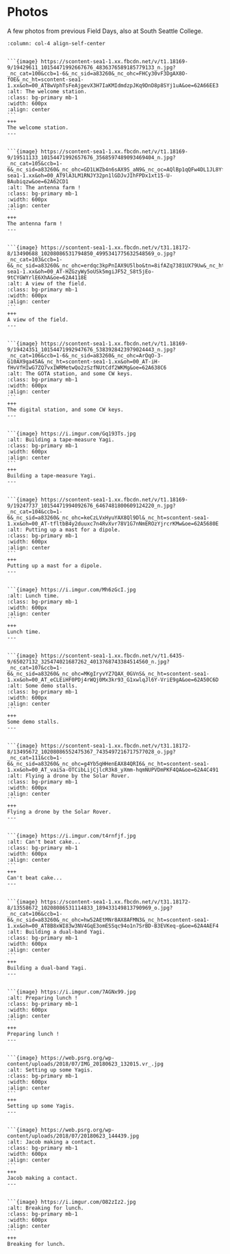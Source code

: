 # Photos

A few photos from previous Field Days, also at South Seattle College.

````{panels}
:column: col-4 align-self-center


```{image} https://scontent-sea1-1.xx.fbcdn.net/v/t1.18169-9/19429611_10154471992667676_4836376589185779133_n.jpg?_nc_cat=100&ccb=1-6&_nc_sid=a83260&_nc_ohc=FHCy30vF3DgAX8O-fOE&_nc_ht=scontent-sea1-1.xx&oh=00_AT8wVphTsFeAjgevX3H7IaKMIdmdzpJKq9DnD8p8SYj1uA&oe=62A66EE3
:alt: The welcome station.
:class: bg-primary mb-1
:width: 600px
:align: center
```
+++
The welcome station.
---


```{image} https://scontent-sea1-1.xx.fbcdn.net/v/t1.18169-9/19511133_10154471992657676_3568597489093469404_n.jpg?_nc_cat=105&ccb=1-6&_nc_sid=a83260&_nc_ohc=GD1LWZb4n6sAX9S_aN9&_nc_oc=AQlBp1qQFw4DL1JL8Yf_e3WXrumGCwQ7xcxK0Jw5LWunkGA0w9K_bfHTnYBI0W7ISQc&_nc_ht=scontent-sea1-1.xx&oh=00_AT9lA3LM1RNJY32pn1lGDJvJIhFPDx1xt15-U-BAubiqzw&oe=62A62CD1
:alt: The antenna farm !
:class: bg-primary mb-1
:width: 600px
:align: center
```
+++
The antenna farm !
---


```{image} https://scontent-sea1-1.xx.fbcdn.net/v/t31.18172-8/13490688_10208086531794850_4995341775632548569_o.jpg?_nc_cat=103&ccb=1-6&_nc_sid=a83260&_nc_ohc=erdqc3kpPnIAX9U5lbo&tn=8ifAZq7381UX79Uw&_nc_ht=scontent-sea1-1.xx&oh=00_AT-HZGzyWy5oUSk5mgiJF52_S8t5jEo-9tCYGWYrlE6XhA&oe=62A4118E
:alt: A view of the field.
:class: bg-primary mb-1
:width: 600px
:align: center
```
+++
A view of the field.
---


```{image} https://scontent-sea1-1.xx.fbcdn.net/v/t1.18169-9/19424351_10154471992947676_5383928423979024443_n.jpg?_nc_cat=106&ccb=1-6&_nc_sid=a83260&_nc_ohc=ArOqO-3-G10AX9ga45A&_nc_ht=scontent-sea1-1.xx&oh=00_AT-iH-fHvVfHIwG7ZQ7vxIWRMetwQo2zSzfNUtCdf2WKMg&oe=62A638C6
:alt: The GOTA station, and some CW keys.
:class: bg-primary mb-1
:width: 600px
:align: center
```
+++
The digital station, and some CW keys.
---


```{image} https://i.imgur.com/Gq193Ts.jpg
:alt: Building a tape-measure Yagi.
:class: bg-primary mb-1
:width: 600px
:align: center
```
+++
Building a tape-measure Yagi.
---


```{image} https://scontent-sea1-1.xx.fbcdn.net/v/t1.18169-9/19247737_10154471994092676_6467481800609124220_n.jpg?_nc_cat=104&ccb=1-6&_nc_sid=a83260&_nc_ohc=keCzLVxHyuYAX8Ql9Dl&_nc_ht=scontent-sea1-1.xx&oh=00_AT-tfltbB4y2duuxc7n4RvXvr78V1G7nNmEROzYjrcrKMw&oe=62A5680E
:alt: Putting up a mast for a dipole.
:class: bg-primary mb-1
:width: 600px
:align: center
```
+++
Putting up a mast for a dipole.
---


```{image} https://i.imgur.com/Mh6zGcI.jpg
:alt: Lunch time.
:class: bg-primary mb-1
:width: 600px
:align: center
```
+++
Lunch time.
---


```{image} https://scontent-sea1-1.xx.fbcdn.net/v/t1.6435-9/65027132_325474021687262_4013768743384514560_n.jpg?_nc_cat=107&ccb=1-6&_nc_sid=a83260&_nc_ohc=MKgIryvYZ7QAX_0GVnS&_nc_ht=scontent-sea1-1.xx&oh=00_AT_eCLEiHF0PDj4rWQj0Mx3kr93_G1xwlqJl6Y-VriE9gA&oe=62A50C6D
:alt: Some demo stalls.
:class: bg-primary mb-1
:width: 600px
:align: center
```
+++
Some demo stalls.
---


```{image} https://scontent-sea1-1.xx.fbcdn.net/v/t31.18172-8/13495672_10208086552475367_7435497216717577028_o.jpg?_nc_cat=111&ccb=1-6&_nc_sid=a83260&_nc_ohc=g4Yb5qHHenEAX84QRI6&_nc_ht=scontent-sea1-1.xx&oh=00_AT_vaiSa-OTCibLijCjlcR3k8_yXmm-hqmNUPVDmPKF4QA&oe=62A4C491
:alt: Flying a drone by the Solar Rover.
:class: bg-primary mb-1
:width: 600px
:align: center
```
+++
Flying a drone by the Solar Rover.
---


```{image} https://i.imgur.com/t4rnfjf.jpg
:alt: Can't beat cake...
:class: bg-primary mb-1
:width: 600px
:align: center
```
+++
Can't beat cake...
---


```{image} https://scontent-sea1-1.xx.fbcdn.net/v/t31.18172-8/13558672_10208086531114833_189433149813790969_o.jpg?_nc_cat=106&ccb=1-6&_nc_sid=a83260&_nc_ohc=hw52AEtMNr8AX8AFMN3&_nc_ht=scontent-sea1-1.xx&oh=00_AT8B8xWI83w3NV4GqE3omESSqc94o1n7SrBD-B3EVKeq-g&oe=62A4AEF4
:alt: Building a dual-band Yagi.
:class: bg-primary mb-1
:width: 600px
:align: center
```
+++
Building a dual-band Yagi.
---


```{image} https://i.imgur.com/7AGNx99.jpg
:alt: Preparing lunch !
:class: bg-primary mb-1
:width: 600px
:align: center
```
+++
Preparing lunch !
---


```{image} https://web.psrg.org/wp-content/uploads/2018/07/IMG_20180623_132015.vr_.jpg
:alt: Setting up some Yagis.
:class: bg-primary mb-1
:width: 600px
:align: center
```
+++
Setting up some Yagis.
---


```{image} https://web.psrg.org/wp-content/uploads/2018/07/20180623_144439.jpg
:alt: Jacob making a contact.
:class: bg-primary mb-1
:width: 600px
:align: center
```
+++
Jacob making a contact.
---


```{image} https://i.imgur.com/O82zIz2.jpg
:alt: Breaking for lunch.
:class: bg-primary mb-1
:width: 600px
:align: center
```
+++
Breaking for lunch.
````
